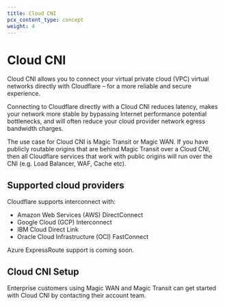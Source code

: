 ```yaml
---
title: Cloud CNI
pcx_content_type: concept
weight: 4
---
```


# Cloud CNI

Cloud CNI allows you to connect your virtual private cloud (VPC) virtual networks directly with Cloudflare – for a more reliable and secure experience.

Connecting to Cloudflare directly with a Cloud CNI reduces latency, makes your network more stable by bypassing Internet performance potential bottlenecks, and will often reduce your cloud provider network egress bandwidth charges.

The use case for Cloud CNI is Magic Transit or Magic WAN. If you have publicly routable origins that are behind Magic Transit over a Cloud CNI, then all Cloudflare services that work with public origins will run over the CNI (e.g. Load Balancer, WAF, Cache etc).

## Supported cloud providers

Cloudflare supports interconnect with:
- Amazon Web Services (AWS) DirectConnect
- Google Cloud (GCP) Interconnect
- IBM Cloud Direct Link
- Oracle Cloud Infrastructure (OCI) FastConnect

Azure ExpressRoute support is coming soon.

## Cloud CNI Setup

Enterprise customers using Magic WAN and Magic Transit can get started with Cloud CNI by contacting their account team.
